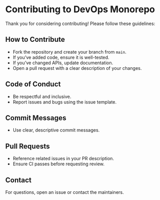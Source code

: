 # Contributing to DevOps Monorepo

Thank you for considering contributing! Please follow these guidelines:

## How to Contribute

- Fork the repository and create your branch from `main`.
- If you’ve added code, ensure it is well-tested.
- If you’ve changed APIs, update documentation.
- Open a pull request with a clear description of your changes.

## Code of Conduct

- Be respectful and inclusive.
- Report issues and bugs using the issue template.

## Commit Messages

- Use clear, descriptive commit messages.

## Pull Requests

- Reference related issues in your PR description.
- Ensure CI passes before requesting review.

## Contact

For questions, open an issue or contact the maintainers.
